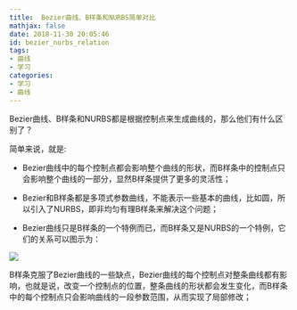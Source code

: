 ```yaml
---
title:  Bezier曲线、B样条和NURBS简单对比
mathjax: false
date: 2018-11-30 20:05:46
id: bezier_nurbs_relation
tags:
- 曲线
- 学习
categories:
- 学习
- 曲线
---
```


 Bezier曲线、B样条和NURBS都是根据控制点来生成曲线的，那么他们有什么区别了？

<!---more--->

简单来说，就是:

- Bezier曲线中的每个控制点都会影响整个曲线的形状，而B样条中的控制点只会影响整个曲线的一部分，显然B样条提供了更多的灵活性；

- Bezier和B样条都是多项式参数曲线，不能表示一些基本的曲线，比如圆，所以引入了NURBS，即非均匀有理B样条来解决这个问题；

- Bezier曲线只是B样条的一个特例而已，而B样条又是NURBS的一个特例，它们的关系可以图示为：

![](https://zymin-1255632454.cos.ap-shanghai.myqcloud.com/0newblog/1543579993403.png)

B样条克服了Bezier曲线的一些缺点，Bezier曲线的每个控制点对整条曲线都有影响，也就是说，改变一个控制点的位置，整条曲线的形状都会发生变化，而B样条中的每个控制点只会影响曲线的一段参数范围，从而实现了局部修改；